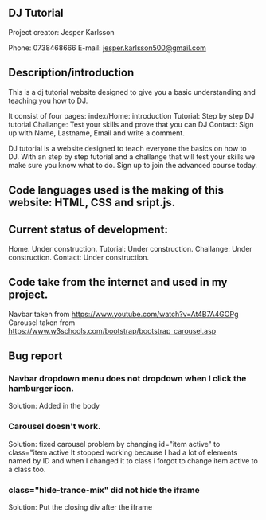 ## DJ Tutorial

Project creator: Jesper Karlsson

Phone: 0738468666
E-mail: jesper.karlsson500@gmail.com

## Description/introduction

This is a dj tutorial website designed to give you a basic understanding and teaching you how to DJ. 

It consist of four pages:
index/Home: introduction
Tutorial: Step by step DJ tutorial
Challange: Test your skills and prove that you can DJ
Contact: Sign up with Name, Lastname, Email and write a comment.

DJ tutorial is a website designed to teach everyone the basics on how to DJ. 
With an step by step tutorial and a challange that will test your skills we make sure you know what to do.
Sign up to join the advanced course today.

## Code languages used is the making of this website: HTML, CSS and sript.js.

## Current status of development: 
Home. Under construction.
Tutorial: Under construction.
Challange: Under construction.
Contact: Under construction.

## Code take from the internet and used in my project.

Navbar taken from https://www.youtube.com/watch?v=At4B7A4GOPg
Carousel taken from https://www.w3schools.com/bootstrap/bootstrap_carousel.asp

## Bug report
### Navbar dropdown menu does not dropdown when I click the hamburger icon.
Solution: Added <script src="script.js"></script> in the body

### Carousel doesn't work. 
Solution: fixed carousel problem by changing id="item active" to class="item active
It stopped working because I had a lot of elements 
named by ID and when I changed it to class i forgot to change item active 
to a class too.

### class="hide-trance-mix" did not hide the iframe
Solution: Put the closing div after the iframe


